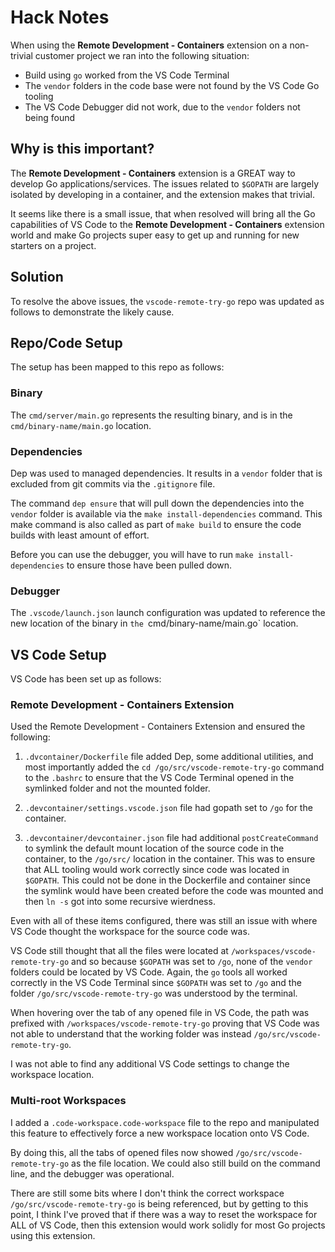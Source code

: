 # Hack Notes

When using the **Remote Development - Containers** extension on a non-trivial customer project we ran into the following situation:

- Build using `go` worked from the VS Code Terminal
- The `vendor` folders in the code base were not found by the VS Code Go tooling
- The VS Code Debugger did not work, due to the `vendor` folders not being found

## Why is this important?

The **Remote Development - Containers** extension is a GREAT way to develop Go applications/services. The issues related to `$GOPATH` are largely isolated by developing in a container, and the extension makes that trivial.

It seems like there is a small issue, that when resolved will bring all the Go capabilities of VS Code to the **Remote Development - Containers** extension world and make Go projects super easy to get up and running for new starters on a project.

## Solution

To resolve the above issues, the `vscode-remote-try-go` repo was updated as follows to demonstrate the likely cause.

## Repo/Code Setup

The setup has been mapped to this repo as follows:

### Binary

The `cmd/server/main.go` represents the resulting binary, and is in the `cmd/binary-name/main.go` location.

### Dependencies

Dep was used to managed dependencies. It results in a `vendor` folder that is excluded from git commits via the `.gitignore` file.

The command `dep ensure` that will pull down the dependencies into the `vendor` folder is available via the `make install-dependencies` command. This make command is also called as part of `make build` to ensure the code builds with least amount of effort.

Before you can use the debugger, you will have to run `make install-dependencies` to ensure those have been pulled down.

### Debugger

The `.vscode/launch.json` launch configuration was updated to reference the new location of the binary in `the `cmd/binary-name/main.go` location.

## VS Code Setup

VS Code has been set up as follows:

### Remote Development - Containers Extension

Used the Remote Development - Containers Extension and ensured the following:

1. `.dvcontainer/Dockerfile` file added Dep, some additional utilities, and most importantly added the `cd /go/src/vscode-remote-try-go` command to the `.bashrc` to ensure that the VS Code Terminal opened in the symlinked folder and not the mounted folder. 

2. `.devcontainer/settings.vscode.json` file had gopath set to `/go` for the container.

3. `.devcontainer/devcontainer.json` file had additional `postCreateCommand` to symlink the default mount location of the source code in the container, to the `/go/src/` location in the container. This was to ensure that ALL tooling would work correctly since code was located in `$GOPATH`. This could not be done in the Dockerfile and container since the symlink would have been created before the code was mounted and then `ln -s` got into some recursive wierdness.

Even with all of these items configured, there was still an issue with where VS Code thought the workspace for the source code was.

VS Code still thought that all the files were located at `/workspaces/vscode-remote-try-go` and so because `$GOPATH` was set to `/go`, none of the `vendor` folders could be located by VS Code. Again, the `go` tools all worked correctly in the VS Code Terminal since `$GOPATH` was set to `/go` and the folder `/go/src/vscode-remote-try-go` was understood by the terminal.

When hovering over the tab of any opened file in VS Code, the path was prefixed with `/workspaces/vscode-remote-try-go` proving that VS Code was not able to understand that the working folder was instead `/go/src/vscode-remote-try-go`.

I was not able to find any additional VS Code settings to change the workspace location.

### Multi-root Workspaces

I added a `.code-workspace.code-workspace` file to the repo and manipulated this feature to effectively force a new workspace location onto VS Code.

By doing this, all the tabs of opened files now showed `/go/src/vscode-remote-try-go` as the file location. We could also still build on the command line, and the debugger was operational.

There are still some bits where I don't think the correct workspace `/go/src/vscode-remote-try-go` is being referenced, but by getting to this point, I think I've proved that if there was a way to reset the workspace for ALL of VS Code, then this extension would work solidly for most Go projects using this extension.

